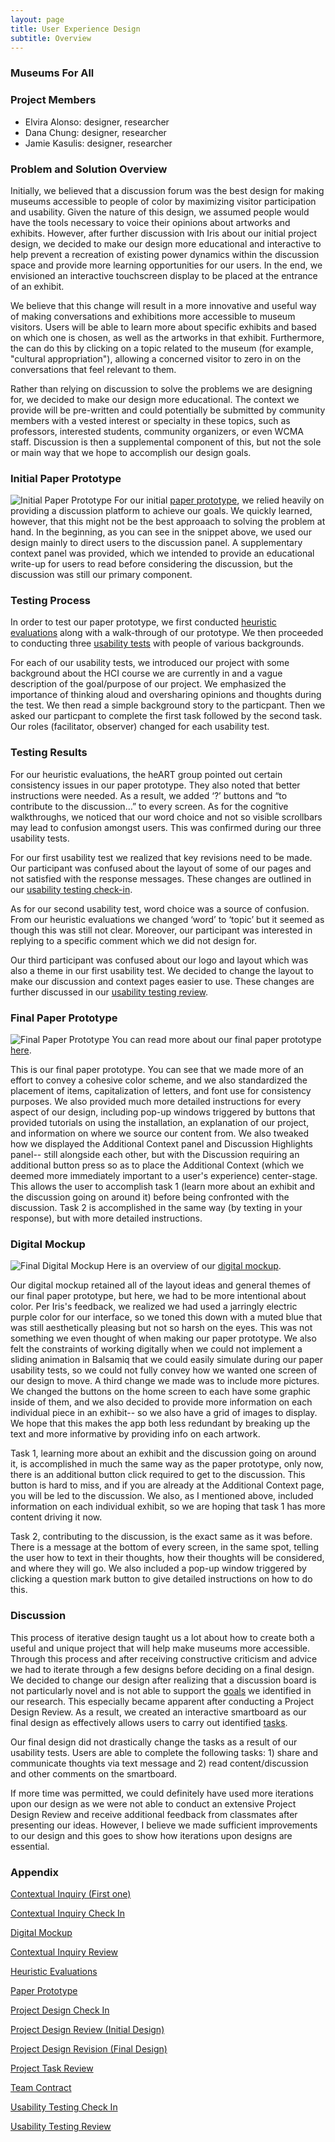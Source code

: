 ```yaml
---
layout: page 
title: User Experience Design
subtitle: Overview 
---
```


### Museums For All

### Project Members
* Elvira Alonso: designer, researcher
* Dana Chung: designer, researcher
* Jamie Kasulis: designer, researcher

### Problem and Solution Overview
Initially, we believed that a discussion forum was the best design for making museums accessible to people of color by maximizing visitor participation and usability. Given the nature of this design, we assumed people would have the tools necessary to voice their opinions about artworks and exhibits. However, after further discussion with Iris about our initial project design, we decided to make our design more educational and interactive to help prevent a recreation of existing power dynamics within the discussion space and provide more learning opportunities for our users. In the end, we envisioned an interactive touchscreen display to be placed at the entrance of an exhibit.

We believe that this change will result in a more innovative and useful way of making conversations and exhibitions more accessible to museum visitors. Users will be able to learn more about specific exhibits and based on which one is chosen, as well as the artworks in that exhibit. Furthermore, the can do this by clicking on a topic related to the museum (for example, "cultural appropriation"), allowing a concerned visitor to zero in on the conversations that feel relevant to them.

Rather than relying on discussion to solve the problems we are designing for, we decided to make our design more educational. The context we provide will be pre-written and could potentially be submitted by community members with a vested interest or specialty in these topics, such as professors, interested students, community organizers, or even WCMA staff. Discussion is then a supplemental component of this, but not the sole or main way that we hope to accomplish our design goals.


### Initial Paper Prototype 
![Initial Paper Prototype](/img/overview.jpeg)
For our initial [paper prototype](https://museumsforall.github.io/2018-10-29-Paper-Prototype/), we relied heavily on providing a discussion platform to achieve our goals. We quickly learned, however, that this might not be the best approaach to solving the problem at hand. In the beginning, as you can see in the snippet above, we used our design mainly to direct users to the discussion panel. A supplementary context panel was provided, which we intended to provide an educational write-up for users to read before considering the discussion, but the discussion was still our primary component.


### Testing Process

In order to test our paper prototype, we first conducted [heuristic evaluations](https://museumsforall.github.io/2018-11-01-Heuristic-Evaluation/) along with a walk-through of our prototype. We then proceeded to conducting three [usability tests](https://museumsforall.github.io/2018-11-09-usability-testing-review/) with people of various backgrounds. 

For each of our usability tests, we introduced our project with some background about the HCI course we are currently in and a vague description of the goal/purpose of our project. We emphasized the importance of thinking aloud and oversharing opinions and thoughts during the test. We then read a simple background story to the particpant. Then we asked our particpant to complete the first task followed by the second task. Our roles (facilitator, observer) changed for each usability test. 


### Testing Results 

For our heuristic evaluations, the heART group pointed out certain consistency issues in our paper prototype. They also noted that better instructions were needed. As a result, we added ‘?’ buttons and “to contribute to the discussion…” to every screen. As for the cognitive walkthroughs, we noticed that our word choice and not so visible scrollbars may lead to confusion amongst users. This was confirmed during our three usability tests. 

For our first usability test we realized that key revisions need to be made. Our participant was confused about the layout of some of our pages and not satisfied with the response messages. These changes are outlined in our [usability testing check-in](https://museumsforall.github.io/2018-11-04-usability_checkin/). 

As for our second usability test, word choice was a source of confusion. From our heuristic evaluations we changed ‘word’ to ‘topic’ but it seemed as though this was still not clear. Moreover, our participant was interested in replying to a specific comment which we did not design for. 

Our third participant was confused about our logo and layout which was also a theme in our first usability test. We decided to change the layout to make our discussion and context pages easier to use. These changes are further discussed in our [usability testing review](https://museumsforall.github.io/2018-11-09-usability-testing-review/). 



### Final Paper Prototype 
![Final Paper Prototype](/img/overview_revised.JPG)
You can read more about our final paper prototype [here](https://museumsforall.github.io/2018-11-09-usability-testing-review/).

This is our final paper prototype. You can see that we made more of an effort to convey a cohesive color scheme, and we also standardized the placement of items, capitalization of letters, and font use for consistency purposes. We also provided much more detailed instructions for every aspect of our design, including pop-up windows triggered by buttons that provided tutorials on using the installation, an explanation of our project, and information on where we source our content from. We also tweaked how we displayed the Additional Context panel and Discussion Highlights panel-- still alongside each other, but with the Discussion requiring an additional button press so as to place the Additional Context (which we deemed more immediately important to a user's experience) center-stage. This allows the user to accomplish task 1 (learn more about an exhibit and the discussion going on around it) before being confronted with the discussion. Task 2 is accomplished in the same way (by texting in your response), but with more detailed instructions.


### Digital Mockup
![Final Digital Mockup](/img/mockup_final/overview.jpg)
Here is an overview of our [digital mockup](https://museumsforall.github.io/2018-11-12-digital-mockup/). 

Our digital mockup retained all of the layout ideas and general themes of our final paper prototype, but here, we had to be more intentional about color. Per Iris's feedback, we realized we had used a jarringly electric purple color for our interface, so we toned this down with a muted blue that was still aesthetically pleasing but not so harsh on the eyes. This was not something we even thought of when making our paper prototype. We also felt the constraints of working digitally when we could not implement a sliding animation in Balsamiq that we could easily simulate during our paper usability tests, so we could not fully convey how we wanted one screen of our design to move. A third change we made was to include more pictures. We changed the buttons on the home screen to each have some graphic inside of them, and we also decided to provide more information on each individual piece in an exhibit-- so we also have a grid of images to display. We hope that this makes the app both less redundant by breaking up the text and more informative by providing info on each artwork.

Task 1, learning more about an exhibit and the discussion going on around it, is accomplished in much the same way as the paper prototype, only now, there is an additional button click required to get to the discussion. This button is hard to miss, and if you are already at the Additional Context page, you will be led to the discussion. We also, as I mentioned above, included information on each individual exhibit, so we are hoping that task 1 has more content driving it now.

Task 2, contributing to the discussion, is the exact same as it was before. There is a message at the bottom of every screen, in the same spot, telling the user how to text in their thoughts, how their thoughts will be considered, and where they will go. We also included a pop-up window triggered by clicking a question mark button to give detailed instructions on how to do this. 

### Discussion 

This process of iterative design taught us a lot about how to create both a useful and unique project that will help make museums more accessible. Through this process and after receiving constructive criticism and advice we had to iterate through a few designs before deciding on a final design. We decided to change our design after realizing that a discussion board is not particularly novel and is not able to support the [goals](https://museumsforall.github.io/2018-10-22-Project-Design-Review/) we identified in our research. This especially became apparent after conducting a Project Design Review. As a result, we created an interactive smartboard as our final design as effectively allows users to carry out identified [tasks](https://museumsforall.github.io/2018-10-15-project-task-review/).

Our final design did not drastically change the tasks as a result of our usability tests. Users are able to complete the following tasks: 1) share and communicate thoughts via text message and 2) read content/discussion and other comments on the smartboard. 

If more time was permitted, we could definitely have used more iterations upon our design as we were not able to conduct an extensive Project Design Review and receive additional feedback from classmates after presenting our ideas. However, I believe we made sufficient improvements to our design and this goes to show how iterations upon designs are essential. 

### Appendix 

[Contextual Inquiry (First one)](https://museumsforall.github.io/2018-09-27-contextual-inquiry/)

[Contextual Inquiry Check In](https://museumsforall.github.io/2018-10-01-ci-checkin/)

[Digital Mockup](https://museumsforall.github.io/2018-11-12-digital-mockup/)

[Contextual Inquiry Review](https://museumsforall.github.io/2018-10-04-contextual-inquiry-review/)

[Heuristic Evaluations](https://museumsforall.github.io/2018-11-01-Heuristic-Evaluation/)

[Paper Prototype](https://museumsforall.github.io/2018-10-29-Paper-Prototype/)

[Project Design Check In](https://museumsforall.github.io/2018-10-18-project-design-checkin/)

[Project Design Review (Initial Design)](https://museumsforall.github.io/2018-10-22-Project-Design-Review/)

[Project Design Revision (Final Design)](https://museumsforall.github.io/2018-11-01-Design-Review-Revision/)

[Project Task Review](https://museumsforall.github.io/2018-10-15-project-task-review/)

[Team Contract](https://museumsforall.github.io/2018-09-27-team-contract/)

[Usability Testing Check In](https://museumsforall.github.io/2018-11-04-usability_checkin/) 

[Usability Testing Review](https://museumsforall.github.io/2018-11-09-usability-testing-review/)
